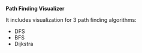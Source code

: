 <b>Path Finding Visualizer</b>

It includes visualization for 3 path finding algorithms: <br>
<ul>
  <li>DFS</li>
  <li>BFS</li>
  <li>Dijkstra</li>
</ul>
